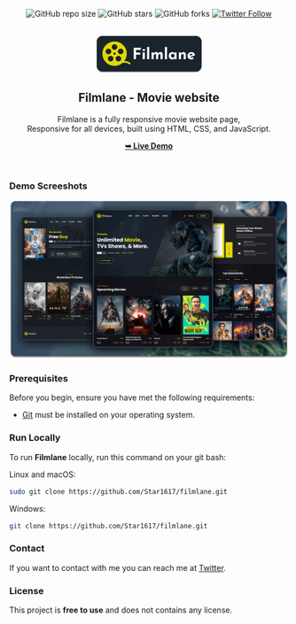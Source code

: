 <div align="center">
  
  ![GitHub repo size](https://img.shields.io/github/repo-size/Star1617/filmlane)
  ![GitHub stars](https://img.shields.io/github/stars/Star1617/filmlane?style=social)
  ![GitHub forks](https://img.shields.io/github/forks/Star1617/filmlane?style=social)
  [![Twitter Follow](https://img.shields.io/twitter/follow/Star1617?style=social)](https://twitter.com/intent/follow?screen_name=Star1617)
  <br />
  <br />
  
  <img src="./readme-images/project-logo.png" />

  <h2 align="center">Filmlane - Movie website</h2>

  Filmlane is a fully responsive movie website page, <br />Responsive for all devices, built using HTML, CSS, and JavaScript.

  <a href="https://Star1617.github.io/filmlane/"><strong>➥ Live Demo</strong></a>

</div>

<br />

### Demo Screeshots

![Filmlane Desktop Demo](./readme-images/desktop.png "Desktop Demo")

### Prerequisites

Before you begin, ensure you have met the following requirements:

* [Git](https://git-scm.com/downloads "Download Git") must be installed on your operating system.

### Run Locally

To run **Filmlane** locally, run this command on your git bash:

Linux and macOS:

```bash
sudo git clone https://github.com/Star1617/filmlane.git
```

Windows:

```bash
git clone https://github.com/Star1617/filmlane.git
```

### Contact

If you want to contact with me you can reach me at [Twitter](https://www.twitter.com/Star1617).

### License

This project is **free to use** and does not contains any license.
